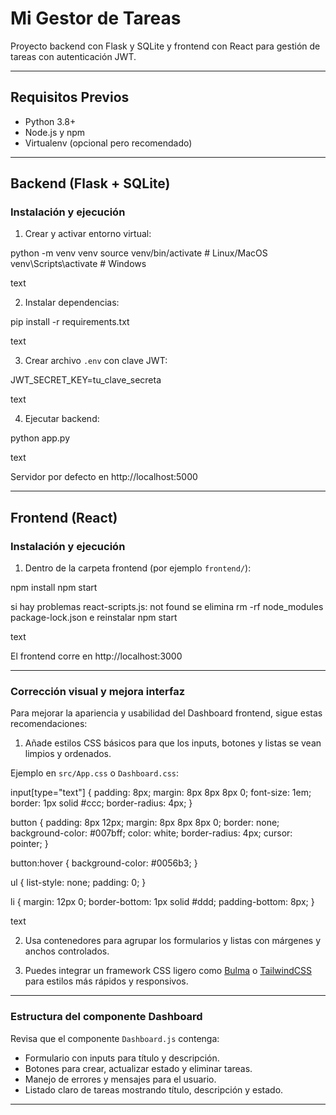 # Mi Gestor de Tareas

Proyecto backend con Flask y SQLite y frontend con React para gestión de tareas con autenticación JWT.

---

## Requisitos Previos

- Python 3.8+
- Node.js y npm
- Virtualenv (opcional pero recomendado)

---

## Backend (Flask + SQLite)

### Instalación y ejecución

1. Crear y activar entorno virtual:

python -m venv venv
source venv/bin/activate # Linux/MacOS
venv\Scripts\activate # Windows

text

2. Instalar dependencias:

pip install -r requirements.txt

text

3. Crear archivo `.env` con clave JWT:

JWT_SECRET_KEY=tu_clave_secreta

text

4. Ejecutar backend:

python app.py

text

Servidor por defecto en http://localhost:5000

---

## Frontend (React)

### Instalación y ejecución

1. Dentro de la carpeta frontend (por ejemplo `frontend/`):

npm install
npm start


si hay problemas 
react-scripts.js: not found
se elimina rm -rf node_modules package-lock.json
 e reinstalar
 npm start

text

El frontend corre en http://localhost:3000

---

### Corrección visual y mejora interfaz

Para mejorar la apariencia y usabilidad del Dashboard frontend, sigue estas recomendaciones:

1. Añade estilos CSS básicos para que los inputs, botones y listas se vean limpios y ordenados.

Ejemplo en `src/App.css` o `Dashboard.css`:

input[type="text"] {
padding: 8px;
margin: 8px 8px 8px 0;
font-size: 1em;
border: 1px solid #ccc;
border-radius: 4px;
}

button {
padding: 8px 12px;
margin: 8px 8px 8px 0;
border: none;
background-color: #007bff;
color: white;
border-radius: 4px;
cursor: pointer;
}

button:hover {
background-color: #0056b3;
}

ul {
list-style: none;
padding: 0;
}

li {
margin: 12px 0;
border-bottom: 1px solid #ddd;
padding-bottom: 8px;
}

text

2. Usa contenedores para agrupar los formularios y listas con márgenes y anchos controlados.

3. Puedes integrar un framework CSS ligero como [Bulma](https://bulma.io/) o [TailwindCSS](https://tailwindcss.com/) para estilos más rápidos y responsivos.

---

### Estructura del componente Dashboard

Revisa que el componente `Dashboard.js` contenga:

- Formulario con inputs para título y descripción.
- Botones para crear, actualizar estado y eliminar tareas.
- Manejo de errores y mensajes para el usuario.
- Listado claro de tareas mostrando título, descripción y estado.

---
